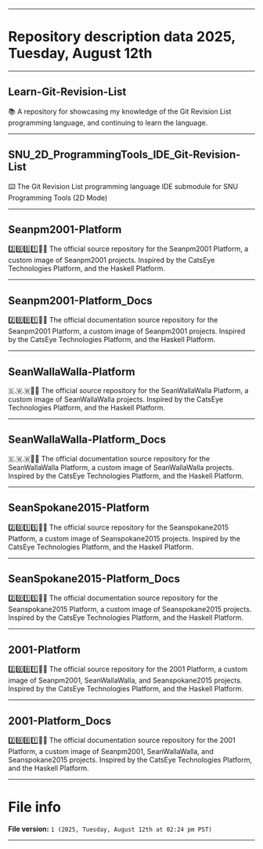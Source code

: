 
***

# Repository description data 2025, Tuesday, August 12th

---

## Learn-Git-Revision-List

📚️ A repository for showcasing my knowledge of the Git Revision List programming language, and continuing to learn the language. 

---

## SNU_2D_ProgrammingTools_IDE_Git-Revision-List

⌨️ The Git Revision List programming language IDE submodule for SNU Programming Tools (2D Mode)

---

## Seanpm2001-Platform

2️⃣️0️⃣️0️⃣️1️⃣️🌉️💾️ The official source repository for the Seanpm2001 Platform, a custom image of Seanpm2001 projects. Inspired by the CatsEye Technologies Platform, and the Haskell Platform.

---

## Seanpm2001-Platform_Docs

2️⃣️0️⃣️0️⃣️1️⃣️🌉️📖️ The official documentation source repository for the Seanpm2001 Platform, a custom image of Seanpm2001 projects. Inspired by the CatsEye Technologies Platform, and the Haskell Platform.

---

## SeanWallaWalla-Platform

🇸.🇼.🇼🌉️💾️ The official source repository for the SeanWallaWalla Platform, a custom image of SeanWallaWalla projects. Inspired by the CatsEye Technologies Platform, and the Haskell Platform.

---

## SeanWallaWalla-Platform_Docs

🇸.🇼.🇼🌉️📖️ The official documentation source repository for the SeanWallaWalla Platform, a custom image of SeanWallaWalla projects. Inspired by the CatsEye Technologies Platform, and the Haskell Platform.

---

## SeanSpokane2015-Platform

2️⃣️0️⃣️1️⃣️5️⃣️🌉️💾️ The official source repository for the Seanspokane2015 Platform, a custom image of Seanspokane2015 projects. Inspired by the CatsEye Technologies Platform, and the Haskell Platform.

---

## SeanSpokane2015-Platform_Docs

2️⃣️0️⃣️1️⃣️5️⃣️🌉️📖️ The official documentation source repository for the Seanspokane2015 Platform, a custom image of Seanspokane2015 projects. Inspired by the CatsEye Technologies Platform, and the Haskell Platform.

---

## 2001-Platform

2️⃣️0️⃣️0️⃣️1️⃣️🌉️💾️ The official source repository for the 2001 Platform, a custom image of Seanpm2001, SeanWallaWalla, and Seanspokane2015 projects. Inspired by the CatsEye Technologies Platform, and the Haskell Platform.

---

## 2001-Platform_Docs

2️⃣️0️⃣️0️⃣️1️⃣️🌉️📖️ The official documentation source repository for the 2001 Platform, a custom image of Seanpm2001, SeanWallaWalla, and Seanspokane2015 projects. Inspired by the CatsEye Technologies Platform, and the Haskell Platform.

***

# File info

**File version:** `1 (2025, Tuesday, August 12th at 02:24 pm PST)`

***

